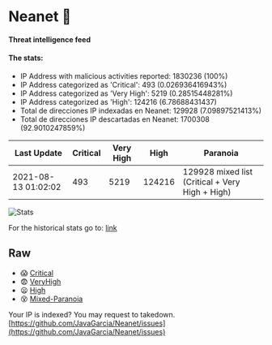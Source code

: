# Neanet :hocho:
#### Threat intelligence feed
#### The stats:

- IP Address with malicious activities reported: 1830236 (100%)
- IP Address categorized as 'Critical':  493 (0.026936416943%)
- IP Address categorized as 'Very High':  5219 (0.28515448281%)
- IP Address categorized as 'High':  124216 (6.78688431437)
- Total de direcciones IP indexadas en Neanet:  129928 (7.09897521413%)
- Total de direcciones IP descartadas en Neanet:  1700308 (92.9010247859%)

| Last Update | Critical | Very High | High | Paranoia |
| --- | --- | --- | --- | --- |
| 2021-08-13 01:02:02 | 493 | 5219 | 124216 | 129928 mixed list (Critical + Very High + High)|

![Stats](https://docs.google.com/spreadsheets/d/e/2PACX-1vSnaNMIXVabIpDJjufMlzH7poXnshF3mgd8Is1g9ytUEzVsP5my4Trn8f-xkoLLQ38xpL3HtmUexLo6/pubchart?oid=501124687&format=image)

For the historical stats go to: [link](/stats.csv)
## Raw
- :scream: [Critical](https://raw.githubusercontent.com/JavaGarcia/Neanet/master/blacklists/neanet_critical.txt)
- :fearful: [VeryHigh](https://raw.githubusercontent.com/JavaGarcia/Neanet/master/blacklists/neanet_veryHigh.txtt)
- :frowning: [High](https://raw.githubusercontent.com/JavaGarcia/Neanet/master/blacklists/neanet_high.txt)
- :dizzy_face: [Mixed-Paranoia](https://raw.githubusercontent.com/JavaGarcia/Neanet/master/blacklists/neanet_all.txt)


Your IP is indexed? You may request to takedown. [https://github.com/JavaGarcia/Neanet/issues](https://github.com/JavaGarcia/Neanet/issues)









































































































































































































































































































































































































































































































































































































































































































































































































































































































































































































































































































































































































































































































































































































































































































































































































































































































































































































































































































































































































































































































































































































































































































































































































































































































































































































































































































































































































































































































































































































































































































































































































































































































































































































































































































































































































































































































































































































































































































































































































































































































































































































































































































































































































































































































































































































































































































































































































































































































































































































































































































































































































































































































































































































































































































































































































































































































































































































































































































































































































































































































































































































































































































































































































































































































































































































































































































































































































































































































































































































































































































































































































































































































































































































































































































































































































































































































































































































































































































































































































































































































































































































































































































































